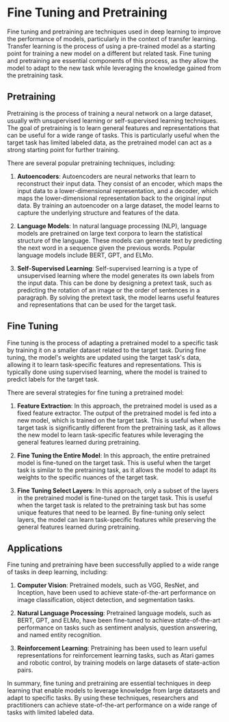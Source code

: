 # Fine Tuning and Pretraining

Fine tuning and pretraining are techniques used in deep learning to improve the performance of models, particularly in the context of transfer learning. Transfer learning is the process of using a pre-trained model as a starting point for training a new model on a different but related task. Fine tuning and pretraining are essential components of this process, as they allow the model to adapt to the new task while leveraging the knowledge gained from the pretraining task.

## Pretraining

Pretraining is the process of training a neural network on a large dataset, usually with unsupervised learning or self-supervised learning techniques. The goal of pretraining is to learn general features and representations that can be useful for a wide range of tasks. This is particularly useful when the target task has limited labeled data, as the pretrained model can act as a strong starting point for further training.

There are several popular pretraining techniques, including:

1. **Autoencoders**: Autoencoders are neural networks that learn to reconstruct their input data. They consist of an encoder, which maps the input data to a lower-dimensional representation, and a decoder, which maps the lower-dimensional representation back to the original input data. By training an autoencoder on a large dataset, the model learns to capture the underlying structure and features of the data.

2. **Language Models**: In natural language processing (NLP), language models are pretrained on large text corpora to learn the statistical structure of the language. These models can generate text by predicting the next word in a sequence given the previous words. Popular language models include BERT, GPT, and ELMo.

3. **Self-Supervised Learning**: Self-supervised learning is a type of unsupervised learning where the model generates its own labels from the input data. This can be done by designing a pretext task, such as predicting the rotation of an image or the order of sentences in a paragraph. By solving the pretext task, the model learns useful features and representations that can be used for the target task.

## Fine Tuning

Fine tuning is the process of adapting a pretrained model to a specific task by training it on a smaller dataset related to the target task. During fine tuning, the model's weights are updated using the target task's data, allowing it to learn task-specific features and representations. This is typically done using supervised learning, where the model is trained to predict labels for the target task.

There are several strategies for fine tuning a pretrained model:

1. **Feature Extraction**: In this approach, the pretrained model is used as a fixed feature extractor. The output of the pretrained model is fed into a new model, which is trained on the target task. This is useful when the target task is significantly different from the pretraining task, as it allows the new model to learn task-specific features while leveraging the general features learned during pretraining.

2. **Fine Tuning the Entire Model**: In this approach, the entire pretrained model is fine-tuned on the target task. This is useful when the target task is similar to the pretraining task, as it allows the model to adapt its weights to the specific nuances of the target task.

3. **Fine Tuning Select Layers**: In this approach, only a subset of the layers in the pretrained model is fine-tuned on the target task. This is useful when the target task is related to the pretraining task but has some unique features that need to be learned. By fine-tuning only select layers, the model can learn task-specific features while preserving the general features learned during pretraining.

## Applications

Fine tuning and pretraining have been successfully applied to a wide range of tasks in deep learning, including:

1. **Computer Vision**: Pretrained models, such as VGG, ResNet, and Inception, have been used to achieve state-of-the-art performance on image classification, object detection, and segmentation tasks.

2. **Natural Language Processing**: Pretrained language models, such as BERT, GPT, and ELMo, have been fine-tuned to achieve state-of-the-art performance on tasks such as sentiment analysis, question answering, and named entity recognition.

3. **Reinforcement Learning**: Pretraining has been used to learn useful representations for reinforcement learning tasks, such as Atari games and robotic control, by training models on large datasets of state-action pairs.

In summary, fine tuning and pretraining are essential techniques in deep learning that enable models to leverage knowledge from large datasets and adapt to specific tasks. By using these techniques, researchers and practitioners can achieve state-of-the-art performance on a wide range of tasks with limited labeled data.
